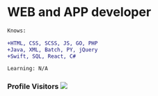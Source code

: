 # WEB and APP developer 
```diff
Knows:
```
```diff
+HTML, CSS, SCSS, JS, GO, PHP
+Java, XML, Batch, PY, jQuery
+Swift, SQL, React, C#
```
```diff
Learning: N/A
```


### Profile Visitors ![](https://api.visitorbadge.io/api/visitors?path=https%3A%2F%2Fgithub.com%2Fndxcode&labelColor=%23333333&countColor=%232ccce4&style=plastic)